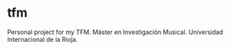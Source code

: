 # tfm
Personal project for my TFM.
Máster en Investigación Musical.
Universidad Internacional de la Rioja.

